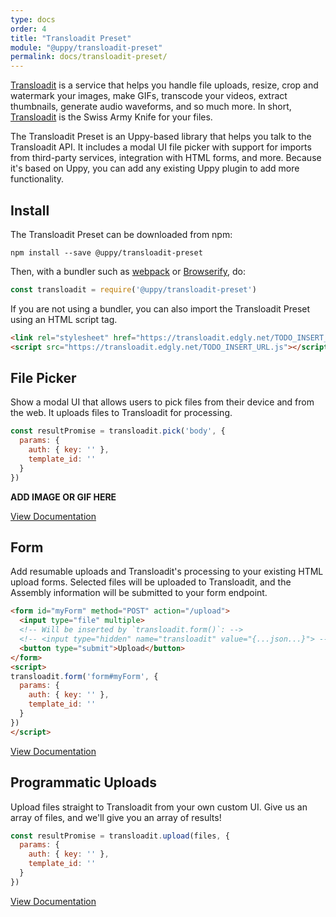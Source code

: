 ```yaml
---
type: docs
order: 4
title: "Transloadit Preset"
module: "@uppy/transloadit-preset"
permalink: docs/transloadit-preset/
---
```


[Transloadit][transloadit] is a service that helps you handle file uploads, resize, crop and watermark your images, make GIFs, transcode your videos, extract thumbnails, generate audio waveforms, and so much more. In short, [Transloadit][transloadit] is the Swiss Army Knife for your files.

The Transloadit Preset is an Uppy-based library that helps you talk to the Transloadit API. It includes a modal UI file picker with support for imports from third-party services, integration with HTML forms, and more. Because it's based on Uppy, you can add any existing Uppy plugin to add more functionality.

## Install

The Transloadit Preset can be downloaded from npm:

```shell
npm install --save @uppy/transloadit-preset
```

Then, with a bundler such as [webpack][webpack] or [Browserify][browserify], do:

```js
const transloadit = require('@uppy/transloadit-preset')
```

If you are not using a bundler, you can also import the Transloadit Preset using an HTML script tag.

```html
<link rel="stylesheet" href="https://transloadit.edgly.net/TODO_INSERT_URL.css">
<script src="https://transloadit.edgly.net/TODO_INSERT_URL.js"></script>
```

## File Picker

Show a modal UI that allows users to pick files from their device and from the web. It uploads files to Transloadit for processing.

```js
const resultPromise = transloadit.pick('body', {
  params: {
    auth: { key: '' },
    template_id: ''
  }
})
```

**ADD IMAGE OR GIF HERE**

<a class="MoreButton" href="/docs/transloadit-preset/picker">View Documentation</a>

## Form

Add resumable uploads and Transloadit's processing to your existing HTML upload forms. Selected files will be uploaded to Transloadit, and the Assembly information will be submitted to your form endpoint.

```html
<form id="myForm" method="POST" action="/upload">
  <input type="file" multiple>
  <!-- Will be inserted by `transloadit.form()`: -->
  <!-- <input type="hidden" name="transloadit" value="{...json...}"> -->
  <button type="submit">Upload</button>
</form>
<script>
transloadit.form('form#myForm', {
  params: {
    auth: { key: '' },
    template_id: ''
  }
})
</script>
```

<a class="MoreButton" href="/docs/transloadit-preset/form">View Documentation</a>

## Programmatic Uploads

Upload files straight to Transloadit from your own custom UI. Give us an array of files, and we'll give you an array of results!

```js
const resultPromise = transloadit.upload(files, {
  params: {
    auth: { key: '' },
    template_id: ''
  }
})
```

<a class="MoreButton" href="/docs/transloadit-preset/upload">View Documentation</a>

[transloadit]: https://transloadit.com/
[browserify]: https://browserify.org
[webpack]: https://webpack.js.org

